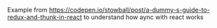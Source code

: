 Example from https://codepen.io/stowball/post/a-dummy-s-guide-to-redux-and-thunk-in-react to understand how aync with react works